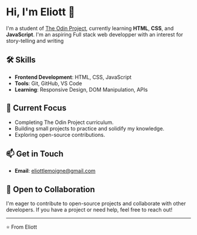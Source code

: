 # Hi, I'm Eliott 👋

I'm a student of [The Odin Project](https://www.theodinproject.com/), currently learning **HTML**, **CSS**, and **JavaScript**. I'm an aspiring Full stack web developper with an interest for story-telling and writing

## 🛠️ Skills
- **Frontend Development**: HTML, CSS, JavaScript
- **Tools**: Git, GitHub, VS Code
- **Learning**: Responsive Design, DOM Manipulation, APIs

## 🌱 Current Focus
- Completing The Odin Project curriculum.
- Building small projects to practice and solidify my knowledge.
- Exploring open-source contributions.


## 📫 Get in Touch
- **Email**: eliottlemoigne@gmail.com


## 🤝 Open to Collaboration
I'm eager to contribute to open-source projects and collaborate with other developers. If you have a project or need help, feel free to reach out!

---

⭐️ From Eliott
